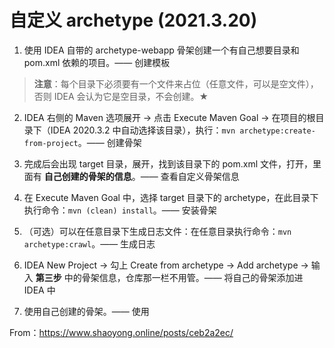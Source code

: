 # 自定义 archetype (2021.3.20)

1. 使用 IDEA 自带的 archetype-webapp 骨架创建一个有自己想要目录和 pom.xml 依赖的项目。—— 创建模板

> **注意**：每个目录下必须要有一个文件来占位（任意文件，可以是空文件），否则 IDEA 会认为它是空目录，不会创建。★

2. IDEA 右侧的 Maven 选项展开 -> 点击 Execute Maven Goal -> 在项目的根目录下（IDEA 2020.3.2 中自动选择该目录），执行：`mvn archetype:create-from-project`。—— 创建骨架

3. 完成后会出现 target 目录，展开，找到该目录下的 pom.xml 文件，打开，里面有 **自己创建的骨架的信息**。—— 查看自定义骨架信息

4. 在 Execute Maven Goal 中，选择 target 目录下的 archetype，在此目录下执行命令：`mvn (clean) install`。—— 安装骨架

5. （可选）可以在任意目录下生成日志文件：在任意目录执行命令：`mvn archetype:crawl`。—— 生成日志

6. IDEA New Project -> 勾上 Create from archetype -> Add archetype -> 输入 **第三步** 中的骨架信息，仓库那一栏不用管。—— 将自己的骨架添加进 IDEA 中

7. 使用自己创建的骨架。—— 使用

From：https://www.shaoyong.online/posts/ceb2a2ec/ 